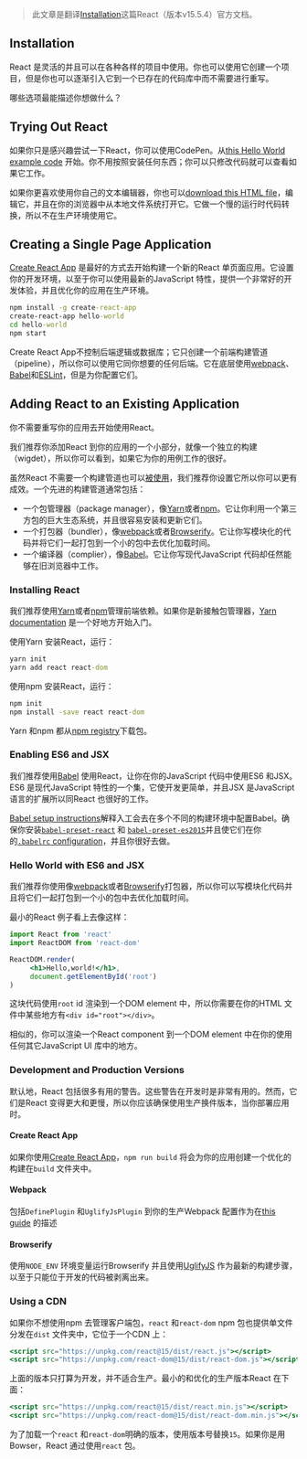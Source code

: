 > 此文章是翻译[Installation](https://facebook.github.io/react/docs/installation.html)这篇React（版本v15.5.4）官方文档。

## Installation

React 是灵活的并且可以在各种各样的项目中使用。你也可以使用它创建一个项目，但是你也可以逐渐引入它到一个已存在的代码库中而不需要进行重写。

哪些选项最能描述你想做什么？

## Trying Out React

如果你只是感兴趣尝试一下React，你可以使用CodePen。从[this Hello World example code](http://codepen.io/gaearon/pen/rrpgNB?editors=0010) 开始。你不用按照安装任何东西；你可以只修改代码就可以查看如果它工作。

如果你更喜欢使用你自己的文本编辑器，你也可以[download this HTML file](https://facebook.github.io/react/downloads/single-file-example.html)，编辑它，并且在你的浏览器中从本地文件系统打开它。它做一个慢的运行时代码转换，所以不在生产环境使用它。

## Creating a Single Page Application

[Create React App]() 是最好的方式去开始构建一个新的React 单页面应用。它设置你的开发环境，以至于你可以使用最新的JavaScript 特性，提供一个非常好的开发体验，并且优化你的应用在生产环境。
```cmd
npm install -g create-react-app
create-react-app hello-world
cd hello-world
npm start
```
Create React App不控制后端逻辑或数据库；它只创建一个前端构建管道（pipeline），所以你可以使用它同你想要的任何后端。它在底层使用[webpack](https://webpack.js.org/)、[Babel](http://babeljs.io/)和[ESLint](http://eslint.org/)，但是为你配置它们。

## Adding React to an Existing Application

你不需要重写你的应用去开始使用React。

我们推荐你添加React 到你的应用的一个小部分，就像一个独立的构建（wigdet），所以你可以看到，如果它为你的用例工作的很好。

虽然React 不需要一个构建管道也可以[被使用](https://facebook.github.io/react/docs/react-without-es6.html)，我们推荐你设置它所以你可以更有成效。一个先进的构建管道通常包括：

* 一个包管理器（package manager），像[Yarn](https://yarnpkg.com/)或者[npm](https://www.npmjs.com/)。它让你利用一个第三方包的巨大生态系统，并且很容易安装和更新它们。
* 一个打包器（bundler），像[webpack](https://webpack.js.org/)或者[Browserify](http://browserify.org/)。它让你写模块化的代码并将它们一起打包到一个小的包中去优化加载时间。
* 一个编译器（complier），像[Babel](http://babeljs.io/)。它让你写现代JavaScript 代码却任然能够在旧浏览器中工作。

### Installing React

我们推荐使用[Yarn](https://yarnpkg.com/)或者[npm](https://www.npmjs.com/)管理前端依赖。如果你是新接触包管理器，[Yarn documentation](https://yarnpkg.com/en/docs/getting-started) 是一个好地方开始入门。

使用Yarn 安装React，运行：
```cmd
yarn init
yarn add react react-dom
```
使用npm 安装React，运行：
```cmd
npm init
npm install -save react react-dom
```
Yarn 和npm 都从[npm registry](http://npmjs.com/)下载包。

### Enabling ES6 and JSX

我们推荐使用[Babel](http://babeljs.io/) 使用React，让你在你的JavaScript 代码中使用ES6 和JSX。ES6 是现代JavaScript 特性的一个集，它使开发更简单，并且JSX 是JavaScript 语言的扩展所以同React 也很好的工作。

[Babel setup instructions](https://babeljs.io/docs/setup/)解释入工会去在多个不同的构建环境中配置Babel。确保你安装[`babel-preset-react`](http://babeljs.io/docs/plugins/preset-react/#basic-setup-with-the-cli-) 和 [`babel-preset-es2015`](http://babeljs.io/docs/plugins/preset-es2015/#basic-setup-with-the-cli-)并且使它们在你的[`.babelrc` configuration](http://babeljs.io/docs/usage/babelrc/)，并且你很好去做。

### Hello World with ES6 and JSX

我们推荐你使用像[webpack](https://webpack.js.org/)或者[Browserify](http://browserify.org/)打包器，所以你可以写模块化代码并且将它们一起打包到一个小的包中去优化加载时间。

最小的React 例子看上去像这样：
```jsx
import React from 'react'
import ReactDOM from 'react-dom'

ReactDOM.render(
     <h1>Hello,world!</h1>,
     document.getElementById('root')
)
```
这块代码使用`root` id 渲染到一个DOM element 中，所以你需要在你的HTML 文件中某些地方有`<div id="root"></div>`。

相似的，你可以渲染一个React component 到一个DOM element 中在你的使用任何其它JavaScript UI 库中的地方。

### Development and Production Versions

默认地，React 包括很多有用的警告。这些警告在开发时是非常有用的。然而，它们是React 变得更大和更慢，所以你应该确保使用生产换件版本，当你部署应用时。

#### Create React App

如果你使用[Create React App]()，`npm run build` 将会为你的应用创建一个优化的构建在`build` 文件夹中。

#### Webpack

包括`DefinePlugin` 和`UglifyJsPlugin` 到你的生产Webpack 配置作为在[this guide]() 的描述

#### Browserify

使用`NODE_ENV` 环境变量运行Browserify 并且使用[UglifyJS]() 作为最新的构建步骤，以至于只能位于开发的代码被剥离出来。

### Using a CDN

如果你不想使用npm 去管理客户端包，`react` 和`react-dom` npm 包也提供单文件分发在`dist` 文件夹中，它位于一个CDN 上：
```jsx
<script src="https://unpkg.com/react@15/dist/react.js"></script>
<script src="https://unpkg.com/react-dom@15/dist/react-dom.js"></script>
```
上面的版本只打算为开发，并不适合生产。最小的和优化的生产版本React 在下面：
```jsx
<script src="https://unpkg.com/react@15/dist/react.min.js"></script>
<script src="https://unpkg.com/react-dom@15/dist/react-dom.min.js"></script>
```
为了加载一个`react` 和`react-dom`明确的版本，使用版本号替换`15`。如果你是用Bowser，React 通过使用`react` 包。

